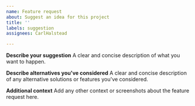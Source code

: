 ```yaml
---
name: Feature request
about: Suggest an idea for this project
title: ''
labels: suggestion
assignees: CarlHalstead

---
```


**Describe your suggestion**
A clear and concise description of what you want to happen.

**Describe alternatives you've considered**
A clear and concise description of any alternative solutions or features you've considered.

**Additional context**
Add any other context or screenshots about the feature request here.
